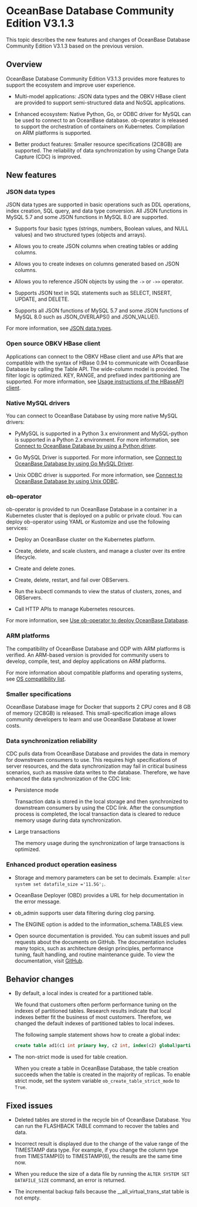 # OceanBase Database Community Edition V3.1.3

This topic describes the new features and changes of OceanBase Database Community Edition V3.1.3 based on the previous version.

## Overview

OceanBase Database Community Edition V3.1.3 provides more features to support the ecosystem and improve user experience.

- Multi-model applications: JSON data types and the OBKV HBase client are provided to support semi-structured data and NoSQL applications.

- Enhanced ecosystem: Native Python, Go, or ODBC driver for MySQL can be used to connect to an OceanBase database. ob-operator is released to support the orchestration of containers on Kubernetes. Compilation on ARM platforms is supported.

- Better product features: Smaller resource specifications (2C8GB) are supported. The reliability of data synchronization by using Change Data Capture (CDC) is improved.

## New features

### JSON data types

JSON data types are supported in basic operations such as DDL operations, index creation, SQL query, and data type conversion. All JSON functions in MySQL 5.7 and some JSON functions in MySQL 8.0 are supported.

- Supports four basic types (strings, numbers, Boolean values, and NULL values) and two structured types (objects and arrays).

- Allows you to create JSON columns when creating tables or adding columns.

- Allows you to create indexes on columns generated based on JSON columns.

- Allows you to reference JSON objects by using the `->` or `->>` operator.

- Supports JSON text in SQL statements such as SELECT, INSERT, UPDATE, and DELETE.

- Supports all JSON functions of MySQL 5.7 and some JSON functions of MySQL 8.0 such as JSON_OVERLAPS() and JSON_VALUE().

For more information, see [JSON data types](https://www.oceanbase.com/docs/community-observer-cn-0000000000315727).

### Open source OBKV HBase client

Applications can connect to the OBKV HBase client and use APIs that are compatible with the syntax of HBase 0.94 to communicate with OceanBase Database by calling the Table API. The wide-column model is provided. The filter logic is optimized. KEY, RANGE, and prefixed index partitioning are supported. For more information, see [Usage instructions of the HBaseAPI client](https://www.oceanbase.com/docs/community-observer-cn-10000000000096679).

### Native MySQL drivers

You can connect to OceanBase Database by using more native MySQL drivers:

- PyMySQL is supported in a Python 3.x environment and MySQL-python is supported in a Python 2.x environment. For more information, see [Connect to OceanBase Database by using a Python driver](https://www.oceanbase.com/docs/community-observer-cn-0000000000316670).

- Go MySQL Driver is supported. For more information, see [Connect to OceanBase Database by using Go MySQL Driver](https://www.oceanbase.com/docs/community-observer-cn-0000000000316673).

- Unix ODBC driver is supported. For more information, see [Connect to OceanBase Database by using Unix ODBC](https://www.oceanbase.com/docs/community-observer-cn-0000000000316676).

### ob-operator

ob-operator is provided to run OceanBase Database in a container in a Kubernetes cluster that is deployed on a public or private cloud. You can deploy ob-operator using YAML or Kustomize and use the following services:

- Deploy an OceanBase cluster on the Kubernetes platform.

- Create, delete, and scale clusters, and manage a cluster over its entire lifecycle.

- Create and delete zones.

- Create, delete, restart, and fail over OBServers.

- Run the kubectl commands to view the status of clusters, zones, and OBServers.

- Call HTTP APIs to manage Kubernetes resources.

For more information, see [Use ob-operator to deploy OceanBase Database](https://www.oceanbase.com/docs/community-observer-cn-0000000000160093).

### ARM platforms

The compatibility of OceanBase Database and ODP with ARM platforms is verified. An ARM-based version is provided for community users to develop, compile, test, and deploy applications on ARM platforms.

For more information about compatible platforms and operating systems, see [OS compatibility list](https://github.com/oceanbase/oceanbase/wiki/Compile).

### Smaller specifications

OceanBase Database image for Docker that supports 2 CPU cores and 8 GB of memory (2C8GB) is released. This small-specification image allows community developers to learn and use OceanBase Database at lower costs.

### Data synchronization reliability

CDC pulls data from OceanBase Database and provides the data in memory for downstream consumers to use. This requires high specifications of server resources, and the data synchronization may fail in critical business scenarios, such as massive data writes to the database. Therefore, we have enhanced the data synchronization of the CDC link:

- Persistence mode

   Transaction data is stored in the local storage and then synchronized to downstream consumers by using the CDC link. After the consumption process is completed, the local transaction data is cleared to reduce memory usage during data synchronization.

- Large transactions

   The memory usage during the synchronization of large transactions is optimized.

### Enhanced product operation easiness

- Storage and memory parameters can be set to decimals. Example: `alter system set datafile_size ='11.5G';`.

- OceanBase Deployer (OBD) provides a URL for help documentation in the error message.

- ob_admin supports user data filtering during clog parsing.

- The ENGINE option is added to the information_schema.TABLES view.

- Open source documentation is provided. You can submit issues and pull requests about the documents on GitHub. The documentation includes many topics, such as architecture design principles, performance tuning, fault handling, and routine maintenance guide. To view the documentation, visit [GitHub](https://github.com/oceanbase/oceanbase-doc/tree/V3.1.3/zh-CN).

## Behavior changes

- By default, a local index is created for a partitioned table.

   We found that customers often perform performance tuning on the indexes of partitioned tables. Research results indicate that local indexes better fit the business of most customers. Therefore, we changed the default indexes of partitioned tables to local indexes.

   The following sample statement shows how to create a global index:

   ```sql
   create table ad1(c1 int primary key, c2 int, index(c2) global)partition by key(c1) partitions 2
   ```

- The non-strict mode is used for table creation.

   When you create a table in OceanBase Database, the table creation succeeds when the table is created in the majority of replicas. To enable strict mode, set the system variable `ob_create_table_strict_mode` to `True`.

## Fixed issues

- Deleted tables are stored in the recycle bin of OceanBase Database. You can run the FLASHBACK TABLE command to recover the tables and data.

- Incorrect result is displayed due to the change of the value range of the TIMESTAMP data type. For example, if you change the column type from TIMESTAMP(0) to TIMESTAMP(6), the results are the same time now.

- When you reduce the size of a data file by running the `ALTER SYSTEM SET DATAFILE_SIZE` command, an error is returned.

- The incremental backup fails because the __all_virtual_trans_stat table is not empty.
